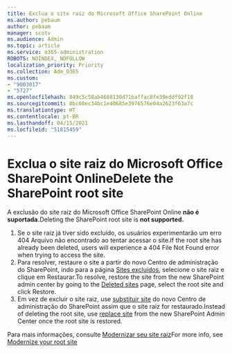 ```yaml
---
title: Exclua o site raiz do Microsoft Office SharePoint Online
ms.author: pebaum
author: pebaum
manager: scotv
ms.audience: Admin
ms.topic: article
ms.service: o365-administration
ROBOTS: NOINDEX, NOFOLLOW
localization_priority: Priority
ms.collection: Adm_O365
ms.custom:
- "9003017"
- "5727"
ms.openlocfilehash: 849c5c58ab4688130d71baffac8fe39eddf92f18
ms.sourcegitcommit: 8bc60ec34bc1e40685e3976576e04a2623f63a7c
ms.translationtype: HT
ms.contentlocale: pt-BR
ms.lasthandoff: 04/15/2021
ms.locfileid: "51815459"
---
```

# <a name="delete-the-sharepoint-root-site"></a><span data-ttu-id="c70f9-102">Exclua o site raiz do Microsoft Office SharePoint Online</span><span class="sxs-lookup"><span data-stu-id="c70f9-102">Delete the SharePoint root site</span></span>

<span data-ttu-id="c70f9-103">A exclusão do site raiz do Microsoft Office SharePoint Online  **não é suportada.**</span><span class="sxs-lookup"><span data-stu-id="c70f9-103">Deleting the SharePoint root site is  **not supported.**</span></span>

1.  <span data-ttu-id="c70f9-104">Se o site raiz já tiver sido excluído, os usuários experimentarão um erro 404 Arquivo não encontrado ao tentar acessar o site.</span><span class="sxs-lookup"><span data-stu-id="c70f9-104">If the root site has already been deleted, users will experience a  404 File Not Found  error when trying to access the site.</span></span>
2.  <span data-ttu-id="c70f9-105">Para resolver, restaure o site  a partir do novo Centro de administração do SharePoint, indo para a página  [Sites excluídos](https://admin.microsoft.com/sharepoint?page=recycleBin&modern=true), selecione o site raiz e clique em  Restaurar.</span><span class="sxs-lookup"><span data-stu-id="c70f9-105">To resolve, restore the site  from the new SharePoint admin center by going to the  [Deleted sites](https://admin.microsoft.com/sharepoint?page=recycleBin&modern=true)  page, select the root site and click  Restore.</span></span>
3.  <span data-ttu-id="c70f9-106">Em vez de excluir o site raiz, use [substituir site](https://docs.microsoft.com/sharepoint/modern-root-site#replace-your-root-site) do novo Centro de administração do SharePoint assim que o site raiz for restaurado.</span><span class="sxs-lookup"><span data-stu-id="c70f9-106">Instead of deleting the root site, use [replace site](https://docs.microsoft.com/sharepoint/modern-root-site#replace-your-root-site)  from the new SharePoint Admin Center once the root site is restored.</span></span>

<span data-ttu-id="c70f9-107">Para mais informações, consulte [Modernizar seu site raiz](https://docs.microsoft.com/sharepoint/modern-root-site)</span><span class="sxs-lookup"><span data-stu-id="c70f9-107">For more info, see [Modernize your root site](https://docs.microsoft.com/sharepoint/modern-root-site)</span></span>